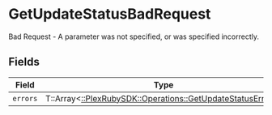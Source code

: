 # GetUpdateStatusBadRequest

Bad Request - A parameter was not specified, or was specified incorrectly.


## Fields

| Field                                                                                                          | Type                                                                                                           | Required                                                                                                       | Description                                                                                                    |
| -------------------------------------------------------------------------------------------------------------- | -------------------------------------------------------------------------------------------------------------- | -------------------------------------------------------------------------------------------------------------- | -------------------------------------------------------------------------------------------------------------- |
| `errors`                                                                                                       | T::Array<[::PlexRubySDK::Operations::GetUpdateStatusErrors](../../models/operations/getupdatestatuserrors.md)> | :heavy_minus_sign:                                                                                             | N/A                                                                                                            |